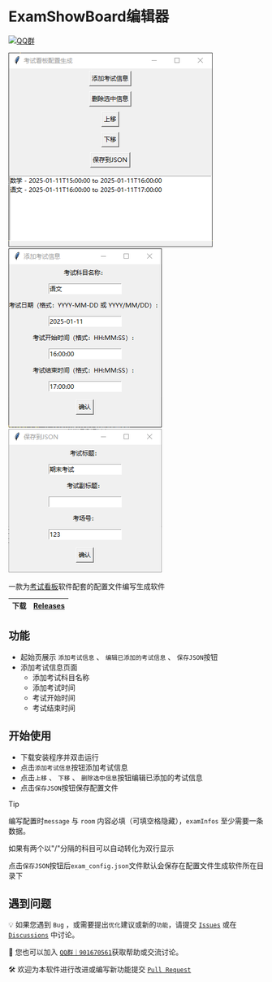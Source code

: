 # ExamShowBoard编辑器

[![QQ群](https://img.shields.io/badge/-QQ%E7%BE%A4%EF%BD%9C901670561-blue?style=flat&logo=TencentQQ&logoColor=white)](https://qm.qq.com/q/zDiEipHsaI)

![MainPage](/.Screenshots/main.png) <br>
![AddInfoPage](/.Screenshots/addinfo.png) <br>
![SavePage](/.Screenshots/save.png)

一款为[考试看板](https://github.com/ProjectCampus-CH/exam-showboard-next)软件配套的配置文件编写生成软件


| 下载 | [Releases](https://github.com/ProjectCampus-CH/DSZExamShowBoardEditor/releases) |
| ---- | -------------------------------------------------------------------------------- | 

## 功能
- 起始页展示 `添加考试信息` 、 `编辑已添加的考试信息` 、  `保存JSON`按钮
- 添加考试信息页面
     - 添加考试科目名称
     - 添加考试时间
     - 考试开始时间
     - 考试结束时间

## 开始使用
- 下载安装程序并双击运行
- 点击`添加考试信息`按钮添加考试信息
- 点击`上移` 、 `下移` 、 `删除选中信息`按钮编辑已添加的考试信息
- 点击`保存JSON`按钮保存配置文件

> [!tip]
>
> 编写配置时`message` 与 `room` 内容必填（可填空格隐藏），`examInfos` 至少需要一条数据。
>
> 如果有两个以"/"分隔的科目可以自动转化为双行显示
>
>点击`保存JSON`按钮后`exam_config.json`文件默认会保存在配置文件生成软件所在目录下

## 遇到问题

💡 如果您遇到 `Bug` ，或需要提出`优化`建议或新的`功能`，请提交 [`Issues`](https://github.com/ProjectCampus-CH/DSZExamShowBoardEditor/issues) 或在 [`Discussions`](https://github.com/ProjectCampus-CH/DSZExamShowBoardEditor/discussions) 中讨论。

👥 您也可以加入 [`QQ群｜901670561`](https://qm.qq.com/q/zDiEipHsaI)获取帮助或交流讨论。

🛠️ 欢迎为本软件进行改进或编写新功能提交 [`Pull Request`](https://github.com/ProjectCampus-CH/DSZExamShowBoardEditor/pulls)
